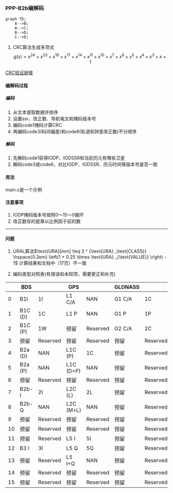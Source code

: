 
### PPP-B2b编解码

```mermaid
graph TD;
    A-->B;
    A-->C;
    B-->D;
    C-->D;
```

1. CRC算法生成多项式
$$g(x) = x^{24} + x^{23} + x^{18} + x^{17} + x^{14} + x^{11} + x^{10} + x^{7} + x^{6} + x^{5} + x^{4} + x^{3} + x + 1$$  

[CRC验证链接](http://www.ip33.com/crc.html)

#### 编解码过程

##### 编码

1. 从文本提取数据并排序
2. 设置ssr、改正数、导航电文和掩码版本号
3. 编码code1掩码计算CRC
4. 再编码code3(码间偏差)和code6(轨道和钟差改正数)不分顺序

##### 解码

1. 先解码code1获得IODP、IODSSR和当前历元有哪些卫星
2. 解码code3或code6，对比IODP、IODSSR、历元时间等版本号是否一致

#### 用法

main.c是一个示例

#### 注意事项

1. IODP掩码版本号按照0～15～0循环
2. 改正数存的是乘以比例因子前的数

---

#### 问题

1. URAL算法$\text{URA}[mm] \leq 3 ^ {\text{URA} _\text{CLASS}} \hspace{0.3em} \left(1 + 0.25 \times \text{URA} _{\text{VALUE}} \right) - 1$
计算结果和文档中（17页）不一致  

2. 编码类型对照表(有错误和未知项，需要更正和补充)

|| BDS || GPS || GLONASS || Galileo||
|---|---|---|---|---|---|---|---|---|
|0| B1I |1I| L1 C/A |NAN| G1 C/A |1C| 预留|Reserved|
|1| B1C (D)|1C| L1 P |NAN| G1 P |1P| E1 B|1B|
|2| B1C (P)|1W| 预留 |Reserved| G2 C/A |2C| E1 C|1C|
|3| 预留 |Reserved| 预留 |Reserved| 预留 |Reserved| 预留|Reserved|
|4| B2a (D)|NAN| L1C (P)|1C| 预留 |Reserved| E5a Q|5aQ|
|5| B2a (P)|NAN| L1C (D+P)|NAN| 预留 |Reserved| E5a I|5aI|
|6| 预留 |Reserved| 预留 |Reserved| 预留 |Reserved| 预留|Reserved|
|7| B2b-I |2I| L2C (L)|2L| 预留 |Reserved| E5b I|5bI|
|8| B2b-Q |NAN| L2C (M+L)|NAN| 预留 |Reserved| E5b Q|5bQ|
|9| 预留 |Reserved| 预留 |Reserved| 预留 |Reserved| 预留|Reserved|
|10| 预留 |Reserved| 预留 |Reserved| 预留 |Reserved| 预留|Reserved|
|11| 预留 |Reserved| L5 I |5I| 预留 |Reserved| E6 C|6C|
|12| B3 I |3I| L5 Q |5Q| 预留 |Reserved| 预留|Reserved|
|13| 预留 |Reserved| L5 I+Q |NAN| 预留 |Reserved| 预留|Reserved|
|14| 预留 |Reserved| 预留 |Reserved| 预留 |Reserved| 预留|Reserved|
|15| 预留 |Reserved| 预留 |Reserved| 预留 |Reserved| 预留|Reserved|
